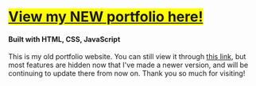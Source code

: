 # <mark><a href="https://github.com/sabrinaira/portfolio">View my NEW portfolio here!</a></mark >

<!-- > Project started: August 19, 2024<br> -->

<!-- > Final Update: July 19, 2025 <br> -->

#### Built with HTML, CSS, JavaScript

This is my old portfolio website. You can still view it through <a href="https://sabrinaira.github.io/portfolio-v1/">this link</a>, but most features are hidden now that I've made a newer version, and will be continuing to update there from now on. Thank you so much for visiting!


<!-- ### Features

---

- Hovering effects
- Different color schemes
- Customized dark mode functionality -->
